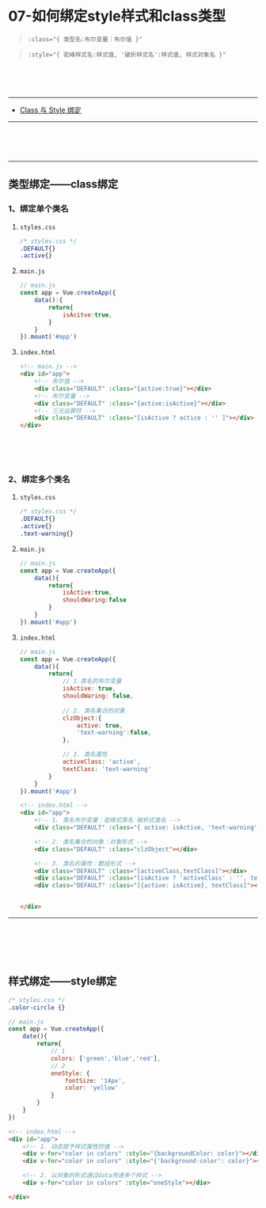 # 07-如何绑定style样式和class类型

> `:class="{ 类型名:布尔变量｜布尔值 }"`
> 

> `:style="{ 驼峰样式名:样式值, '破折样式名':样式值, 样式对象名 }"`

<br><br><br>

---
- [Class 与 Style 绑定](https://v3.cn.vuejs.org/guide/class-and-style.html#class-%E4%B8%8E-style-%E7%BB%91%E5%AE%9A)
---

<br><br><br>

---
## 类型绑定——class绑定

### 1、绑定单个类名
1. `styles.css`
    ```css
    /* styles.css */
    .DEFAULT{}
    .active{}
    ```
2. `main.js`
    ```js
    // main.js
    const app = Vue.createApp({
        data():{
            return{
                isAcitve:true,
            }
        }
    }).mount('#app')
    ```
3. `index.html`
    ```html
    <!-- main.js -->
    <div id="app">
        <!-- 布尔值 -->
        <div class="DEFAULT" :class="{active:true}"></div>
        <!-- 布尔变量 -->
        <div class="DEFAULT" :class="{active:isActive}"></div>
        <!-- 三元运算符 -->
        <div class="DEFAULT" :class="[isActive ? actice : '' ]"></div>
    </div>
    ```

<br><br><br>


### 2、绑定多个类名
1. `styles.css`
    ```css
    /* styles.css */
    .DEFAULT{}
    .active{}
    .text-warning{}
    ```
2. `main.js`
    ```js
    // main.js
    const app = Vue.createApp({
        data(){
            return{
                isActive:true,
                shouldWaring:false
            }
        }
    }).mount('#app')
    ```

3. `index.html`
    ```js
    // main.js
    const app = Vue.createApp({
        data(){
            return{
                // 1.类名的布尔变量
                isActive: true,
                shouldWaring: false,
                
                // 2. 类名集合的对象
                clzObject:{
                    active: true,
                    'text-warning':false,
                },

                // 3. 类名属性
                activeClass: 'active',
                textClass: 'text-warning'
            }
        }
    }).mount('#app')
    ```

    ```html
    <!-- index.html -->
    <div id="app">
        <!-- 1. 类名布尔变量：驼峰式类名 破折式类名 -->
        <div class="DEFAULT" :class="{ active: isActive, 'text-warning':shouldWaring }"></div>

        <!-- 2. 类名集合的对象：对象形式 -->
        <div class="DEFAULT" :class="clzObject"></div>

        <!-- 3. 类名的属性：数组形式 -->
        <div class="DEFAULT" :class="[activeClass,textClass]"></div>
        <div class="DEFAULT" :class="[isActive ? 'activeClass' : '', textClass]"></div>
        <div class="DEFAULT" :class="[{active: isActive}, textClass]"></div>


    </div>
    ```
---

<br><br>
<br><br>

## 样式绑定——style绑定

```css
/* styles.css */
.color-circle {} 
```
```js
// main.js
const app = Vue.createApp({
    date(){
        return{
            // 1
            colors: ['green','blue','red'],
            // 2
            oneStyle: {
                fontSize: '14px',
                color: 'yellow'
            }
        }
    }
})
```
```html
<!-- index.html -->
<div id="app">
    <!-- 1. 动态赋予样式属性的值 -->
    <div v-for="color in colors" :style="{backgroundColor: color}"></div>
    <div v-for="color in colors" :style="{'background-color': color}"></div>

    <!-- 2. 以对象的形式通过data传递多个样式 -->
    <div v-for="color in colors" :style="oneStyle"></div>

</div>
```